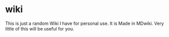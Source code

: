 # wiki
This is just a random Wiki I have for personal use. It is Made in MDwiki.
Very little of this will be useful for you.
